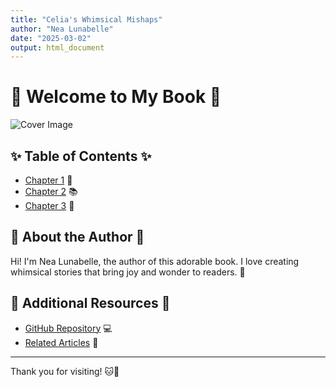 ```yaml
---
title: "Celia's Whimsical Mishaps"
author: "Nea Lunabelle"
date: "2025-03-02"
output: html_document
---
```


# 🌟 Welcome to My Book 🌟

![Cover Image](path/to/your/cover-image.jpg)

## ✨ Table of Contents ✨
- [Chapter 1](chapter1.html) 📖
- [Chapter 2](chapter2.html) 📚
- [Chapter 3](chapter3.html) 📘

## 🌈 About the Author 🌈
Hi! I'm Nea Lunabelle, the author of this adorable book. I love creating whimsical stories that bring joy and wonder to readers. 🥰

## 🧸 Additional Resources 🧸
- [GitHub Repository](https://github.com/your-username/your-repository) 💻
- [Related Articles](https://example.com/related-articles) 📄

---

Thank you for visiting! 🐱💖
